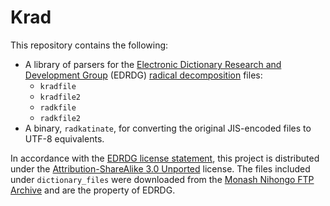 # Krad

This repository contains the following:

- A library of parsers for the [Electronic Dictionary Research and Development Group](https://www.edrdg.org/) (EDRDG) [radical decomposition](https://www.edrdg.org/krad/kradinf.html) files:
    - `kradfile`
    - `kradfile2`
    - `radkfile`
    - `radkfile2`
- A binary, `radkatinate`,  for converting the original JIS-encoded files to UTF-8 equivalents.

In accordance with the [EDRDG license statement](http://www.edrdg.org/edrdg/licence.html), this project is distributed under the [Attribution-ShareAlike 3.0 Unported](https://creativecommons.org/licenses/by-sa/3.0/legalcode) license. The files included under `dictionary_files` were downloaded from the [Monash Nihongo FTP Archive](http://ftp.edrdg.org/pub/Nihongo/00INDEX.html#dic_fil) and are the property of EDRDG.